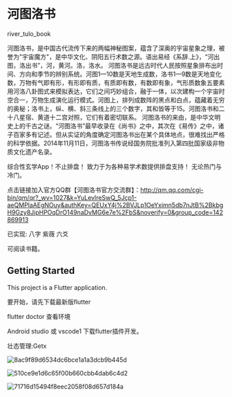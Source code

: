 # 河图洛书 
river_tulo_book 

河图洛书，是中国古代流传下来的两幅神秘图案，蕴含了深奥的宇宙星象之理，被誉为"宇宙魔方"，是中华文化、阴阳五行术数之源。语出易经《系辞.上》，“河出图，洛出书”，河，黄河。洛，洛水。 
河图洛书是远古时代人民按照星象排布出时间、方向和季节的辨别系统。河图1—10数是天地生成数，洛书1—9数是天地变化数，万物有气即有形，有形即有质，有质即有数，有数即有象，气形质数象五要素用河洛八卦图式来模拟表达，它们之间巧妙组合，融于一体，以次建构一个宇宙时空合一，万物生成演化运行模式。河图上，排列成数阵的黑点和白点，蕴藏着无穷的奥秘；洛书上，纵、横、斜三条线上的三个数字，其和皆等于15。河图洛书和二十八星宿、黄道十二宫对照，它们有着密切联系。
河图洛书的来由，是中华文明史上的千古之谜。“河图洛书”最早收录在《尚书》之中，其次在《易传》之中，诸子百家多有记述。但从实证的角度确定河图洛书出在某个具体地点，很难找出严格的科学依据。2014年11月11日，河图洛书传说经国务院批准列入第四批国家级非物质文化遗产名录。

综合性玄学App！不止排盘！
致力于为各种易学术数提供排盘支持！
无论热门与冷门。

点击链接加入官方QQ群【河图洛书官方交流群】：http://qm.qq.com/cgi-bin/qm/qr?_wv=1027&k=YuLevlreSwQ_5Jcp1-aeQMPlaAEgNOuy&authKey=QEUxY4j%2BVJLp1OeYximn5db7nJtB%2BkbgH9Gzy8JipHPOqDrO149naDvMG6e7e%2FbS&noverify=0&group_code=142869913

已实现:
八字
紫薇
六爻

可阅读书籍。

## Getting Started

This project is a Flutter application.

要开始，请先下载最新版flutter 

flutter doctor 查看环境

Android studio 或 vscode1 下载flutter插件开发。

壮态管理:Getx


![8ac9f89d6534dc6bce1a1a3dcb9b445d](https://github.com/user-attachments/assets/48932e88-15c5-4484-a9de-d7dd5789b79f)

![510ce9e1d6c65f00b660cbb4dab6c4d2](https://github.com/user-attachments/assets/d9a1ecf4-f029-4f13-a524-d4866678dbc5)

![71716d15494f8eec2058f08d657d184a](https://github.com/user-attachments/assets/1294ba35-53db-467c-a80f-02cd946415d3)



